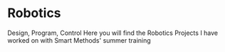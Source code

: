# Robotics
Design, Program, Control
Here you will find the Robotics Projects I have worked on with Smart Methods' summer training
